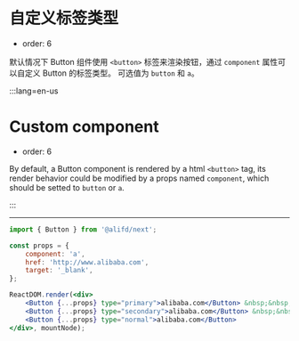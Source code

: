 # 自定义标签类型

- order: 6

默认情况下 Button 组件使用 `<button>` 标签来渲染按钮，通过 `component` 属性可以自定义 Button 的标签类型。
可选值为 `button` 和 `a`。

:::lang=en-us
# Custom component

- order: 6

By default, a Button component is rendered by a html `<button>` tag, its render behavior could be modified by a props named `component`, which should be setted to `button` or `a`.

:::

---

````jsx
import { Button } from '@alifd/next';

const props = {
    component: 'a',
    href: 'http://www.alibaba.com',
    target: '_blank',
};

ReactDOM.render(<div>
    <Button {...props} type="primary">alibaba.com</Button> &nbsp;&nbsp;
    <Button {...props} type="secondary">alibaba.com</Button> &nbsp;&nbsp;
    <Button {...props} type="normal">alibaba.com</Button>
</div>, mountNode);
````

